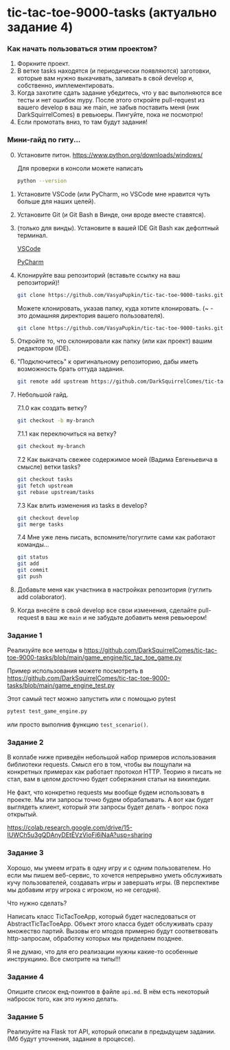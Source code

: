 # tic-tac-toe-9000-tasks (актуально задание 4)

### Как начать пользоваться этим проектом?
1. Форкните проект.
2. В ветке tasks находятся (и периодически появляются) заготовки, которые вам нужно выкачивать, заливать в свой develop и, собственно, имплементировать.
3. Когда захотите сдать задание убедитесь, что у вас выполняются все тесты и нет ошибок mypy. После этого откройте pull-request из вашего develop в ваш же main, не забыв поставить меня (ник DarkSquirrelComes) в ревьюеры. Пингуйте, пока не посмотрю!
4. Если промотать вниз, то там будут задания!

### Мини-гайд по гиту...

0. Установите питон. https://www.python.org/downloads/windows/

    Для проверки в консоли можете написать
    
    ```bash
    python --version
    ```

1. Установите VSCode (или PyCharm, но VSCode мне нравится чуть больше для наших целей).

2. Установите Git (и Git Bash в Винде, они вроде вместе ставятся).

3. (только для винды). Установите в вашей IDE Git Bash как дефолтный терминал. 

    [VSCode](https://stackoverflow.com/questions/42606837/how-do-i-use-bash-on-windows-from-the-visual-studio-code-integrated-terminal) 

    [PyCharm](https://coderoad.ru/20573213/%D0%92%D1%81%D1%82%D1%80%D0%BE%D0%B8%D1%82%D1%8C-Git-bash-%D0%B2-PyCharm-%D0%BA%D0%B0%D0%BA-%D0%B2%D0%BD%D0%B5%D1%88%D0%BD%D0%B8%D0%B9-%D0%B8%D0%BD%D1%81%D1%82%D1%80%D1%83%D0%BC%D0%B5%D0%BD%D1%82-%D0%B8-%D1%80%D0%B0%D0%B1%D0%BE%D1%82%D0%B0%D1%82%D1%8C-%D1%81-%D0%BD%D0%B8%D0%BC-%D0%B2-%D0%BE%D0%BA%D0%BD%D0%B5)

4. Клонируйте ваш репозиторий (вставьте ссылку на ваш репозиторий)!

    ```bash
    git clone https://github.com/VasyaPupkin/tic-tac-toe-9000-tasks.git
    ```

    Можете клонировать, указав папку, куда хотите клонировать. (~ - это домашняя директория вашего пользователя).

    ```bash
    git clone https://github.com/VasyaPupkin/tic-tac-toe-9000-tasks.git ~/my/favorite/folder
    ```

5. Откройте то, что склонировали как папку (или как проект) вашим редактором (IDE).

6. "Подключитесь" к оригинальному репозиторию, дабы иметь возможность брать оттуда задания.

    ```bash
    git remote add upstream https://github.com/DarkSquirrelComes/tic-tac-toe-9000-tasks.git
    ```

7. Небольшой гайд. 

    7.1.0 как создать ветку?
    
    ```bash
    git checkout -b my-branch
    ```

    7.1.1 как переключиться на ветку?
    
    ```bash
    git checkout my-branch
    ```

    7.2 Как выкачать свежее содержимое моей (Вадима Евгеньевича в смысле) ветки tasks?

    ```bash
    git checkout tasks
    git fetch upstream
    git rebase upstream/tasks
    ```

    7.3 Как влить изменения из tasks в develop?

    ```bash
    git checkout develop
    git merge tasks
    ```

    7.4 Мне уже лень писать, вспомните/погуглите сами как работают команды...
    ```bash
    git status
    git add
    git commit
    git push
    ```
8. Добавьте меня как участника в настройках репозитория (гуглить add colaborator).

9. Когда внесёте в свой develop все свои изменения, сделайте pull-request в ваш же `main` и не забудьте добавить меня ревьюером! 

### Задание 1
Реализуйте все методы в https://github.com/DarkSquirrelComes/tic-tac-toe-9000-tasks/blob/main/game_engine/tic_tac_toe_game.py

Пример использования можете посмотреть в https://github.com/DarkSquirrelComes/tic-tac-toe-9000-tasks/blob/main/game_engine_test.py

Этот самый тест можно запустить или с помощью pytest
```bash
pytest test_game_engine.py
```
или просто выполнив функцию ```test_scenario()```.

### Задание 2
В коллабе ниже приведён небольшой набор примеров использования библиотеки requests. Смысл его в том, чтобы вы пощупали на конкретных примерах как работает протокол HTTP. Теорию я писать не стал, вам в целом досточно будет собержания статьи на википедии.

Не факт, что конкретно requests мы вообще будем использовать в проекте. Мы эти запросы точно будем обрабатывать. А вот как будет выглядеть клиент, который эти запросы будет делать - вопрос пока открытый.

https://colab.research.google.com/drive/15-IUWCh5u3gQDAnyDEtEVzVioFi6iNaA?usp=sharing

### Задание 3

Хорошо, мы умеем играть в одну игру и с одним пользователем. Но если мы пишем веб-сервис, то хочется непрерывно уметь обслуживать кучу пользователей, создавать игры и завершать игры. (В перспективе мы добавим игру игрока с игроком, но не сегодня).

Что нужно сделать?

Написать класс TicTacToeApp, который будет наследоваться от AbstractTicTacToeApp. Объект этого класса будет обслуживать сразу множество партий. Вызовы его мтодов примерно будут соответвовать http-запросам, обработку которых мы приделаем позднее.

Я не думаю, что для его реализации нужны какие-то особенные инструкциию. Все смотрите на типы!!!

### Задание 4
Опишите список енд-поинтов в файле `api.md`. В нём есть некоторый набросок того, как это нужно делать.

### Задание 5
Реализуйте на Flask тот API, который описали в предыдущем задании. (Мб будут уточнения, задание в процессе).
